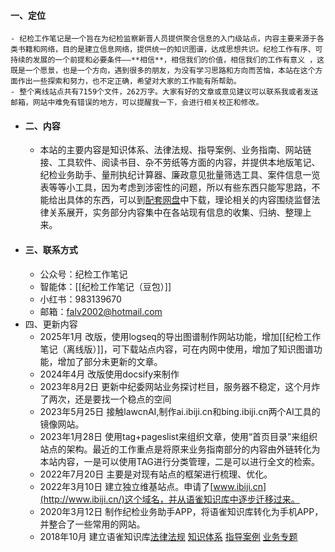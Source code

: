 #### 一、定位
	- 纪检工作笔记是一个旨在为纪检监察新晋人员提供聚合信息的入门级站点，内容主要来源于各类书籍和网络，目的是建立信息网络，提供统一的知识图谱，达成思想共识。纪检工作有序、可持续的发展的一个前提和必要条件——**相信**，相信我们的价值，相信我们的工作有意义 ，这既是一个愿景，也是一个方向，遇到很多的朋友，为没有学习思路和方向而苦恼，本站在这个方面作出一些探索和努力，也不定正确，希望对大家的工作能有所帮助。
	- 整个离线站点共有7159个文件，262万字。大家有好的文章或意见建议可以联系我或者发送邮箱，网站中难免有错误的地方，可以提醒我一下，会进行相关校正和修改。
- #### 二、内容
	- 本站的主要内容是知识体系、法律法规、指导案例、业务指南、网站链接、工具软件、阅读书目、杂不劳纸等方面的内容，并提供本地版笔记、纪检业务助手、量刑执纪计算器、廉政意见批量筛选工具、案件信息一览表等等小工具，因为考虑到涉密性的问题，所以有些东西只能写思路，不能给出具体的东西，可以到[配套网盘](https://falv.ys168.com)中下载，理论相关的内容围绕监督法律关系展开，实务部分内容集中在各站现有信息的收集、归纳、整理上来。
- #### 三、联系方式
	- 公众号：纪检工作笔记
	- 智能体：[[纪检工作笔记（豆包）]]
	- 小红书：983139670
	- 邮箱：falv2002@hotmail.com
- 四、更新内容
	- 2025年1月 改版，使用logseq的导出图谱制作网站功能，增加[[纪检工作笔记（离线版）]]，可下载站点内容，可在内网中使用，增加了知识图谱功能，增加了部分未更新的文章。
	- 2024年4月 改版使用docsify来制作
	- 2023年8月2日   更新中纪委网站业务探讨栏目，服务器不稳定，这个月炸了两次，还是要找一个稳点的空间
	- 2023年5月25日  接触lawcnAI,制作ai.ibiji.cn和bing.ibiji.cn两个AI工具的镜像网站。
	- 2023年1月28日  使用tag+pageslist来组织文章，使用“首页目录”来组织站点的架构。最近的工作重点是将原来业务指南部分的内容由外链转化为本站内容，一是可以使用TAG进行分类管理，二是可以进行全文的检索。
	- 2022年7月20日  主要是对现有站点的框架进行梳理、优化。
	- 2022年3月10日  建立独立维基站点。申请了[www.ibiji.cn](http://www.ibiji.cn/)这个域名，并从语雀知识库中逐步迁移过来。
	- 2020年3月12日  制作纪检业务助手APP，将语雀知识库转化为手机APP，并整合了一些常用的网站。
	- 2018年10月     建立语雀知识库[法律法规](https://www.yuque.com/falv2002/fg) [知识体系](https://www.yuque.com/falv2002/tx) [指导案例](https://www.yuque.com/falv2002/al) [业务专题](https://www.yuque.com/falv2002/zt)